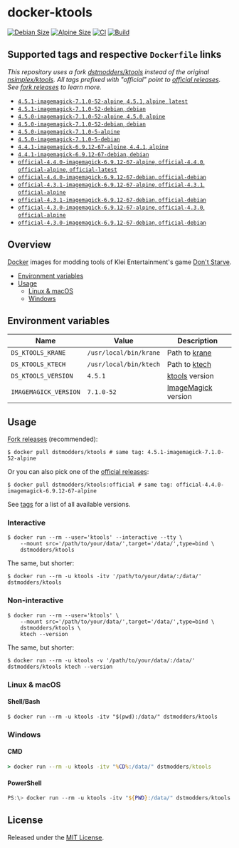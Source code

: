 # docker-ktools

[![Debian Size](https://img.shields.io/docker/image-size/dstmodders/ktools/debian?label=debian%20size)](https://hub.docker.com/r/dstmodders/ktools)
[![Alpine Size](https://img.shields.io/docker/image-size/dstmodders/ktools/alpine?label=alpine%20size)](https://hub.docker.com/r/dstmodders/ktools)
[![CI](https://img.shields.io/github/workflow/status/dstmodders/docker-ktools/CI?label=ci)](https://github.com/dstmodders/docker-ktools/actions/workflows/ci.yml)
[![Build](https://img.shields.io/github/workflow/status/dstmodders/docker-ktools/Build?label=build)](https://github.com/dstmodders/docker-ktools/actions/workflows/build.yml)

## Supported tags and respective `Dockerfile` links

_This repository uses a fork [dstmodders/ktools][] instead of the original
[nsimplex/ktools][]. All tags prefixed with "official" point to
[official releases][]. See [fork releases][] to learn more._

- [`4.5.1-imagemagick-7.1.0-52-alpine`, `4.5.1`, `alpine`, `latest`](https://github.com/dstmodders/docker-ktools/blob/4455f877eb181d098140724df4d80ac826070302/latest/alpine/Dockerfile)
- [`4.5.1-imagemagick-7.1.0-52-debian`, `debian`](https://github.com/dstmodders/docker-ktools/blob/4455f877eb181d098140724df4d80ac826070302/latest/debian/Dockerfile)
- [`4.5.0-imagemagick-7.1.0-52-alpine`, `4.5.0`, `alpine`](https://github.com/dstmodders/docker-ktools/blob/4455f877eb181d098140724df4d80ac826070302/latest/alpine/Dockerfile)
- [`4.5.0-imagemagick-7.1.0-52-debian`, `debian`](https://github.com/dstmodders/docker-ktools/blob/4455f877eb181d098140724df4d80ac826070302/latest/debian/Dockerfile)
- [`4.5.0-imagemagick-7.1.0-5-alpine`](https://github.com/dstmodders/docker-ktools/blob/ef2d40c3fc2e675ca492371e0e539f13449a1846/latest/alpine/Dockerfile)
- [`4.5.0-imagemagick-7.1.0-5-debian`](https://github.com/dstmodders/docker-ktools/blob/ef2d40c3fc2e675ca492371e0e539f13449a1846/latest/debian/Dockerfile)
- [`4.4.1-imagemagick-6.9.12-67-alpine`, `4.4.1`, `alpine`](https://github.com/dstmodders/docker-ktools/blob/4455f877eb181d098140724df4d80ac826070302/latest/alpine/Dockerfile)
- [`4.4.1-imagemagick-6.9.12-67-debian`, `debian`](https://github.com/dstmodders/docker-ktools/blob/4455f877eb181d098140724df4d80ac826070302/latest/debian/Dockerfile)
- [`official-4.4.0-imagemagick-6.9.12-67-alpine`, `official-4.4.0`, `official-alpine`, `official-latest`](https://github.com/dstmodders/docker-ktools/blob/4455f877eb181d098140724df4d80ac826070302/official/alpine/Dockerfile)
- [`official-4.4.0-imagemagick-6.9.12-67-debian`, `official-debian`](https://github.com/dstmodders/docker-ktools/blob/4455f877eb181d098140724df4d80ac826070302/official/debian/Dockerfile)
- [`official-4.3.1-imagemagick-6.9.12-67-alpine`, `official-4.3.1`, `official-alpine`](https://github.com/dstmodders/docker-ktools/blob/4455f877eb181d098140724df4d80ac826070302/official/alpine/Dockerfile)
- [`official-4.3.1-imagemagick-6.9.12-67-debian`, `official-debian`](https://github.com/dstmodders/docker-ktools/blob/4455f877eb181d098140724df4d80ac826070302/official/debian/Dockerfile)
- [`official-4.3.0-imagemagick-6.9.12-67-alpine`, `official-4.3.0`, `official-alpine`](https://github.com/dstmodders/docker-ktools/blob/4455f877eb181d098140724df4d80ac826070302/official/alpine/Dockerfile)
- [`official-4.3.0-imagemagick-6.9.12-67-debian`, `official-debian`](https://github.com/dstmodders/docker-ktools/blob/4455f877eb181d098140724df4d80ac826070302/official/debian/Dockerfile)

## Overview

[Docker][] images for modding tools of Klei Entertainment's game
[Don't Starve][].

- [Environment variables](#environment-variables)
- [Usage](#usage)
  - [Linux & macOS](#linux--macos)
  - [Windows](#windows)

## Environment variables

| Name                  | Value                  | Description             |
| --------------------- | ---------------------- | ----------------------- |
| `DS_KTOOLS_KRANE`     | `/usr/local/bin/krane` | Path to [krane][]       |
| `DS_KTOOLS_KTECH`     | `/usr/local/bin/ktech` | Path to [ktech][]       |
| `DS_KTOOLS_VERSION`   | `4.5.1`                | [ktools][] version      |
| `IMAGEMAGICK_VERSION` | `7.1.0-52`             | [ImageMagick][] version |

## Usage

[Fork releases][] (recommended):

```shell
$ docker pull dstmodders/ktools # same tag: 4.5.1-imagemagick-7.1.0-52-alpine
```

Or you can also pick one of the [official releases][]:

```shell
$ docker pull dstmodders/ktools:official # same tag: official-4.4.0-imagemagick-6.9.12-67-alpine
```

See [tags][] for a list of all available versions.

### Interactive

```shell
$ docker run --rm --user='ktools' --interactive --tty \
    --mount src='/path/to/your/data/',target='/data/',type=bind \
    dstmodders/ktools
```

The same, but shorter:

```shell
$ docker run --rm -u ktools -itv '/path/to/your/data/:/data/' dstmodders/ktools
```

### Non-interactive

```shell
$ docker run --rm --user='ktools' \
    --mount src='/path/to/your/data/',target='/data/',type=bind \
    dstmodders/ktools \
    ktech --version
```

The same, but shorter:

```shell
$ docker run --rm -u ktools -v '/path/to/your/data/:/data/' dstmodders/ktools ktech --version
```

### Linux & macOS

#### Shell/Bash

```shell
$ docker run --rm -u ktools -itv "$(pwd):/data/" dstmodders/ktools
```

### Windows

#### CMD

```cmd
> docker run --rm -u ktools -itv "%CD%:/data/" dstmodders/ktools
```

#### PowerShell

```powershell
PS:\> docker run --rm -u ktools -itv "${PWD}:/data/" dstmodders/ktools
```

## License

Released under the [MIT License](https://opensource.org/licenses/MIT).

[@nsimplex]: https://github.com/nsimplex
[docker]: https://www.docker.com/
[don't starve]: https://www.klei.com/games/dont-starve
[dstmodders/ktools]: https://github.com/dstmodders/ktools
[fork releases]: https://github.com/dstmodders/ktools/releases
[gcc]: https://gcc.gnu.org/
[imagemagick]: https://imagemagick.org/index.php
[krane]: https://github.com/nsimplex/ktools#krane
[ktech]: https://github.com/nsimplex/ktools#ktech
[ktools]: https://github.com/nsimplex/ktools
[latest state]: https://github.com/nsimplex/ktools/tree/a1d1362bdb2b9aa9146d7177fbf0e351eab414ba
[nsimplex/ktools]: https://github.com/nsimplex/ktools
[official releases]: https://github.com/nsimplex/ktools/releases
[official]: https://github.com/nsimplex/ktools/releases
[tags]: https://hub.docker.com/r/dstmodders/ktools/tags
[v4.4.0]: https://github.com/dstmodders/ktools/releases/tag/4.4.0
[v4.4.1]: https://github.com/dstmodders/ktools/releases/tag/v4.4.1
